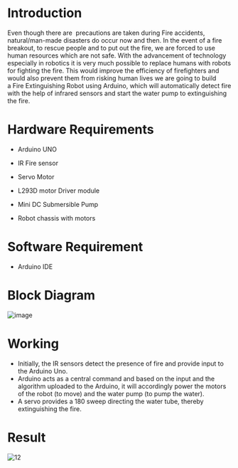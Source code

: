 # Introduction 

Even though there are  precautions are taken during Fire accidents,  natural/man-made disasters do occur now and then. In the event of a fire breakout, to rescue people and to put out the fire, we are forced to use human resources which are not safe. With the advancement of technology especially in robotics it is very much possible to replace humans with robots for fighting the fire. This would improve the efficiency of firefighters and would also prevent them from risking human lives we are going to build a Fire Extinguishing Robot using Arduino, which will automatically detect fire with the help of infrared sensors and start the water pump to extinguishing the fire.

# Hardware Requirements 
- Arduino UNO
+ IR Fire sensor 
* Servo Motor
- L293D motor Driver module
+ Mini DC Submersible Pump
* Robot chassis with motors 

# Software Requirement
+ Arduino IDE


# Block Diagram

![image](https://user-images.githubusercontent.com/77841585/210152855-2b012caa-cd65-40ae-b039-84ff605a571d.png)

# Working

- Initially, the IR sensors detect the presence of fire and provide input to the Arduino Uno.
- Arduino acts as a central command and based on the input and the algorithm uploaded to the Arduino, it will accordingly power the motors of the robot (to move) and the water pump (to pump the water). 
- A servo provides a 180 sweep directing the water tube, thereby extinguishing the fire.

# Result

![12](https://user-images.githubusercontent.com/77841585/210153211-232a9d63-e31a-4191-b37b-8539cd38e67d.jpg)
